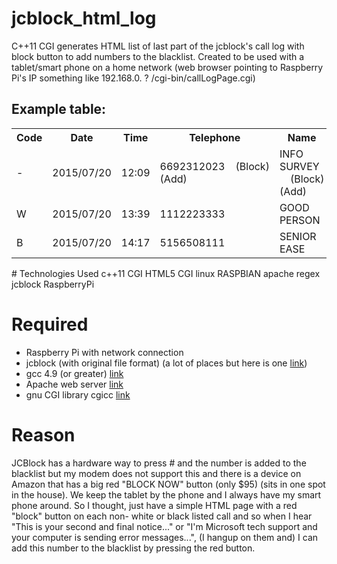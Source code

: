 # jcblock_html_log
<p>C++11 CGI generates HTML list of last part of the jcblock's call log with block button to add numbers to the blacklist. Created to be used with a tablet/smart phone on a home network (web browser pointing to Raspberry Pi's IP something like 192.168.0. ? /cgi-bin/callLogPage.cgi)</p>
<articale><h2>Example table:</h2>
<table style="width:100%">
<tr>
<th>Code</th>
	    <th>Date</th>
	    <th>Time</th>
	    <th>Telephone</th>
	    <th>Name</th>
</tr>
<tr><td>-</td><td>2015/07/20</td><td>12:09</td><td>6692312023&nbsp;&nbsp;&nbsp;&nbsp;(Block) (Add)</td><td>INFO SURVEY &nbsp;&nbsp;&nbsp;&nbsp;(Block) (Add)</td></tr>
<tr><td>W</td><td>2015/07/20</td><td>13:39</td><td>1112223333</td><td>GOOD PERSON</td></tr>
<tr><td>B</td><td>2015/07/20</td><td>14:17</td><td>5156508111</td><td>SENIOR EASE</td></tr>
   </table>
   <articale>
# Technologies Used
c++11 CGI HTML5 CGI linux RASPBIAN apache regex jcblock RaspberryPi

# Required
<ul>
   <li>Raspberry Pi with network connection</li>
   <li>jcblock (with original file format) (a lot of places but here is one <a href="https://github.com/rajraj/jcblock">link</a>)</li>
   <li>gcc 4.9 (or greater) <a href="https://solarianprogrammer.com/2015/01/13/raspberry-pi-raspbian-install-gcc-compile-cpp-14-programs/">link</a></li>
   <li>Apache web server <a href="https://www.raspberrypi.org/documentation/remote-access/web-server/apache.md">link</a></li>
   <li>gnu CGI library cgicc <a href="http://www.tutorialspoint.com/cplusplus/cpp_web_programming.htm">link</a></li>
</ul>

# Reason
JCBlock has a hardware way to press # and the number is added to the blacklist but my modem does not support this and there is a device on Amazon that has a big red "BLOCK NOW" button (only $95) (sits in one spot in the house).  We keep the tablet by the phone and I always have my smart phone around.  So I thought, just have a simple HTML page with a red "block" button on each non- white or black listed call and so when I hear "This is your second and final notice..." or "I'm Microsoft tech support and your computer is sending error messages...", (I hangup on them and) I can add this number to the blacklist by pressing the red button.
